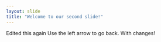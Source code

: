 ```yaml
---
layout: slide
title: "Welcome to our second slide!"
---
```

Edited this again
Use the left arrow to go back. With changes!